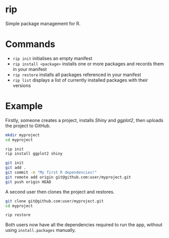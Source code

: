 # rip
Simple package management for R.

# Commands
- `rip init` initialises an empty manifest
- `rip install <package>` installs one or more packages and records them in your manifest
- `rip restore` installs all packages referenced in your manifest
- `rip list` displays a list of currently installed packages with their versions

# Example
Firstly, someone creates a project, installs _Shiny_ and _ggplot2_, then uploads the project to GitHub.

```bash
mkdir myproject
cd myproject

rip init
rip install ggplot2 shiny

git init
git add .
git commit -m "My first R dependencies!"
git remote add origin git@github.com:user/myproject.git
git push origin HEAD
```

A second user then clones the project and restores.

```bash
git clone git@github.com:user/myproject.git
cd myproject

rip restore
```

Both users now have all the dependencies required to run the app, without using `install.packages` manually.